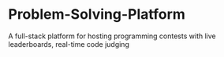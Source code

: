 # Problem-Solving-Platform
A full-stack platform for hosting programming contests with live leaderboards, real-time code judging
